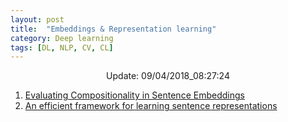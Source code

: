 ```yaml
---
layout: post
title:  "Embeddings & Representation learning"
category: Deep learning
tags: [DL, NLP, CV, CL]
---
```






<center> Update: 09/04/2018_08:27:24</center>

  	
1. [ Evaluating Compositionality in Sentence Embeddings](https://rawgit.com/elbayadm/PaperNotes/master/notes/embeddings/2018-Evaluating-Compositionality-in-Sentence-Embeddings.html)
2. [ An efficient framework for learning sentence representations](https://rawgit.com/elbayadm/PaperNotes/master/notes/embeddings/2018-An-efficient-framework-for-learning-sentence-representations.html)
